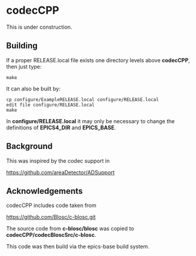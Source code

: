 # codecCPP

This is under construction.


## Building

If a proper RELEASE.local file exists one directory levels above **codecCPP**, then just type:

    make

It can also be built by:

    cp configure/ExampleRELEASE.local configure/RELEASE.local
    edit file configure/RELEASE.local
    make

In **configure/RELEASE.local** it may only be necessary to change the definitions
of **EPICS4_DIR** and **EPICS_BASE**.


## Background

This was inspired by the codec support in

https://github.com/areaDetector/ADSupport

## Acknowledgements

codecCPP includes code taken from

https://github.com/Blosc/c-blosc.git

The source code from **c-blosc/blosc** was copied to **codecCPP/codecBloscSrc/c-blosc**.

This code was then build via the epics-base build system.






